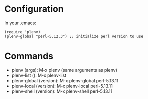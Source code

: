 Configuration
=============

In your .emacs:

    (require 'plenv)
    (plenv-global "perl-5.12.3") ;; initialize perl version to use
        
Commands
========

* plenv (args): M-x plenv <RET> (same arguments as plenv)
* plenv-list (): M-x plenv-list <RET>
* plenv-global (version): M-x plenv-global <RET> perl-5.13.11
* plenv-local (version): M-x plenv-local <RET> perl-5.13.11
* plenv-shell (version): M-x plenv-shell <RET> perl-5.13.11
